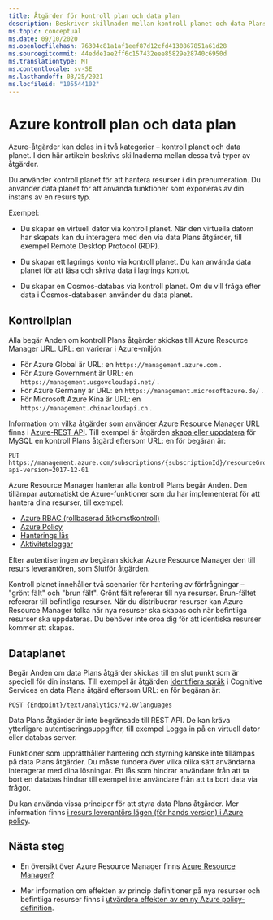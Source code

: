 ```yaml
---
title: Åtgärder för kontroll plan och data plan
description: Beskriver skillnaden mellan kontroll planet och data Plans åtgärder. Kontroll Plans åtgärder hanteras av Azure Resource Manager. Data Plans åtgärder hanteras av en tjänst.
ms.topic: conceptual
ms.date: 09/10/2020
ms.openlocfilehash: 76304c81a1af1eef87d12cfd4130867851a61d28
ms.sourcegitcommit: 44edde1ae2ff6c157432eee85829e28740c6950d
ms.translationtype: MT
ms.contentlocale: sv-SE
ms.lasthandoff: 03/25/2021
ms.locfileid: "105544102"
---
```

# <a name="azure-control-plane-and-data-plane"></a>Azure kontroll plan och data plan

Azure-åtgärder kan delas in i två kategorier – kontroll planet och data planet. I den här artikeln beskrivs skillnaderna mellan dessa två typer av åtgärder.

Du använder kontroll planet för att hantera resurser i din prenumeration. Du använder data planet för att använda funktioner som exponeras av din instans av en resurs typ.

Exempel:

* Du skapar en virtuell dator via kontroll planet. När den virtuella datorn har skapats kan du interagera med den via data Plans åtgärder, till exempel Remote Desktop Protocol (RDP).

* Du skapar ett lagrings konto via kontroll planet. Du kan använda data planet för att läsa och skriva data i lagrings kontot.

* Du skapar en Cosmos-databas via kontroll planet. Om du vill fråga efter data i Cosmos-databasen använder du data planet.

## <a name="control-plane"></a>Kontrollplan

Alla begär Anden om kontroll Plans åtgärder skickas till Azure Resource Manager URL. URL: en varierar i Azure-miljön.

* För Azure Global är URL: en `https://management.azure.com` .
* För Azure Government är URL: en `https://management.usgovcloudapi.net/` .
* För Azure Germany är URL: en `https://management.microsoftazure.de/` .
* För Microsoft Azure Kina är URL: en `https://management.chinacloudapi.cn` .

Information om vilka åtgärder som använder Azure Resource Manager URL finns i [Azure-REST API](/rest/api/azure/). Till exempel är åtgärden [skapa eller uppdatera](/rest/api/mysql/databases/createorupdate) för MySQL en kontroll Plans åtgärd eftersom URL: en för begäran är:

```http
PUT https://management.azure.com/subscriptions/{subscriptionId}/resourceGroups/{resourceGroupName}/providers/Microsoft.DBforMySQL/servers/{serverName}/databases/{databaseName}?api-version=2017-12-01
```

Azure Resource Manager hanterar alla kontroll Plans begär Anden. Den tillämpar automatiskt de Azure-funktioner som du har implementerat för att hantera dina resurser, till exempel:

* [Azure RBAC (rollbaserad åtkomstkontroll)](../../role-based-access-control/overview.md)
* [Azure Policy](../../governance/policy/overview.md)
* [Hanterings lås](lock-resources.md)
* [Aktivitetsloggar](view-activity-logs.md)

Efter autentiseringen av begäran skickar Azure Resource Manager den till resurs leverantören, som Slutför åtgärden.

Kontroll planet innehåller två scenarier för hantering av förfrågningar – "grönt fält" och "brun fält". Grönt fält refererar till nya resurser. Brun-fältet refererar till befintliga resurser. När du distribuerar resurser kan Azure Resource Manager tolka när nya resurser ska skapas och när befintliga resurser ska uppdateras. Du behöver inte oroa dig för att identiska resurser kommer att skapas.

## <a name="data-plane"></a>Dataplanet

Begär Anden om data Plans åtgärder skickas till en slut punkt som är speciell för din instans. Till exempel är åtgärden [identifiera språk](/azure/cognitive-services/text-analytics/how-tos/text-analytics-how-to-language-detection) i Cognitive Services en data Plans åtgärd eftersom URL: en för begäran är:

```http
POST {Endpoint}/text/analytics/v2.0/languages
```

Data Plans åtgärder är inte begränsade till REST API. De kan kräva ytterligare autentiseringsuppgifter, till exempel Logga in på en virtuell dator eller databas server.

Funktioner som upprätthåller hantering och styrning kanske inte tillämpas på data Plans åtgärder. Du måste fundera över vilka olika sätt användarna interagerar med dina lösningar. Ett lås som hindrar användare från att ta bort en databas hindrar till exempel inte användare från att ta bort data via frågor.

Du kan använda vissa principer för att styra data Plans åtgärder. Mer information finns [i resurs leverantörs lägen (för hands version) i Azure policy](../../governance/policy/concepts/definition-structure.md#resource-provider-modes).

## <a name="next-steps"></a>Nästa steg

* En översikt över Azure Resource Manager finns [Azure Resource Manager?](overview.md)

* Mer information om effekten av princip definitioner på nya resurser och befintliga resurser finns i [utvärdera effekten av en ny Azure policy-definition](../../governance/policy/concepts/evaluate-impact.md).
